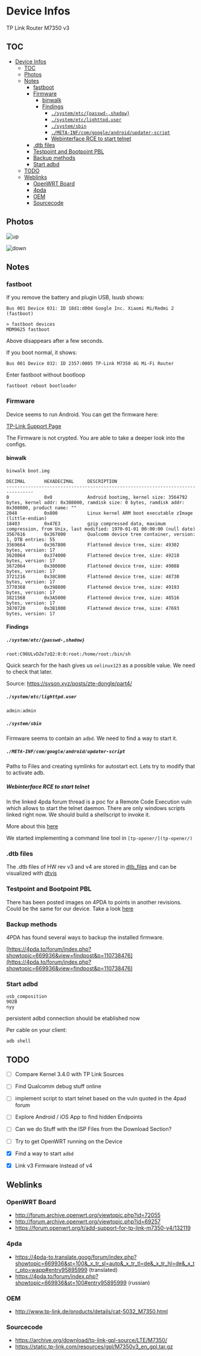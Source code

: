 # Device Infos

TP Link Router M7350 v3

## TOC

- [Device Infos](#device-infos)
  - [TOC](#toc)
  - [Photos](#photos)
  - [Notes](#notes)
    - [fastboot](#fastboot)
    - [Firmware](#firmware)
      - [binwalk](#binwalk)
      - [Findings](#findings)
        - [`./system/etc/{passwd-,shadow}`](#systemetcpasswd-shadow)
        - [`./system/etc/lighttpd.user`](#systemetclighttpduser)
        - [`./system/sbin`](#systemsbin)
        - [`./META-INF/com/google/android/updater-script`](#meta-infcomgoogleandroidupdater-script)
        - [Webinterface RCE to start telnet](#webinterface-rce-to-start-telnet)
    - [.dtb files](#dtb-files)
    - [Testpoint and Bootpoint PBL](#testpoint-and-bootpoint-pbl)
    - [Backup methods](#backup-methods)
    - [Start adbd](#start-adbd)
  - [TODO](#todo)
  - [Weblinks](#weblinks)
    - [OpenWRT Board](#openwrt-board)
    - [4pda](#4pda)
    - [OEM](#oem)
    - [Sourcecode](#sourcecode)

## Photos

![up](assets/up.jpg)

![down](assets/down.jpg)

## Notes

### fastboot

If you remove the battery and plugin USB, lsusb shows:

```
Bus 001 Device 031: ID 18d1:d00d Google Inc. Xiaomi Mi/Redmi 2 (fastboot)
```

```
> fastboot devices
MDM9625	fastboot

```

Above disappears after a few seconds.

If you boot normal, it shows:

```
Bus 001 Device 032: ID 2357:0005 TP-Link M7350 4G Mi-Fi Router
```

Enter fastboot without bootloop

```
fastboot reboot bootloader
```

### Firmware

Device seems to run Android. You can get the firmware here:

[TP-Link Support Page](https://www.tp-link.com/de/support/download/m7350/#Firmware)

The Firmware is not crypted. You are able to take a deeper look into the configs.

#### binwalk

```
binwalk boot.img

DECIMAL       HEXADECIMAL     DESCRIPTION
--------------------------------------------------------------------------------
0             0x0             Android bootimg, kernel size: 3564792 bytes, kernel addr: 0x308000, ramdisk size: 0 bytes, ramdisk addr: 0x308000, product name: ""
2048          0x800           Linux kernel ARM boot executable zImage (little-endian)
18403         0x47E3          gzip compressed data, maximum compression, from Unix, last modified: 1970-01-01 00:00:00 (null date)
3567616       0x367000        Qualcomm device tree container, version: 1, DTB entries: 55
3569664       0x367800        Flattened device tree, size: 49302 bytes, version: 17
3620864       0x374000        Flattened device tree, size: 49218 bytes, version: 17
3672064       0x380800        Flattened device tree, size: 49088 bytes, version: 17
3721216       0x38C800        Flattened device tree, size: 48730 bytes, version: 17
3770368       0x398800        Flattened device tree, size: 49193 bytes, version: 17
3821568       0x3A5000        Flattened device tree, size: 48516 bytes, version: 17
3870720       0x3B1000        Flattened device tree, size: 47693 bytes, version: 17
```

#### Findings

##### `./system/etc/{passwd-,shadow}`

```
root:C98ULvDZe7zQ2:0:0:root:/home/root:/bin/sh
```

Quick search for the hash gives us `oelinux123` as a possible value. We need to check that later.

Source: https://svson.xyz/posts/zte-dongle/part4/

##### `./system/etc/lighttpd.user`

```
admin:admin
```

##### `./system/sbin`

Firmware seems to contain an `adbd`. We need to find a way to start it.

##### `./META-INF/com/google/android/updater-script`

Paths to Files and creating symlinks for autostart ect. Lets try to modify that to activate adb.

##### Webinterface RCE to start telnet
In the linked 4pda forum thread is a poc for a Remote Code Execution vuln which allows to start the telnet daemon. There are only windows scripts linked right now. We should build a shellscript to invoke it.

More about this [here](webinterface_rce_telnet/README.md)

We started implementing a command line tool in `[tp-opener/](tp-opener/)`

### .dtb files

The .dtb files of HW rev v3 and v4 are stored in [dtb_files](dtb_files/) and can be visualized with [dtvis](https://github.com/platform-system-interface/dtvis/)

### Testpoint and Bootpoint PBL

There has been posted images on 4PDA to points in another revisions. Could be the same for our device. Take a look [here](assets/4pda/README.md)

### Backup methods

4PDA has found several ways to backup the installed firmware.

[https://4pda.to/forum/index.php?showtopic=669936&view=findpost&p=110738476](https://4pda.to/forum/index.php?showtopic=669936&view=findpost&p=110738476)

### Start adbd


```
usb_composition
902B
nyy
```

persistent adbd connection should be etablished now

Per cable on your client:

```
adb shell
```


## TODO

- [ ] Compare Kernel 3.4.0 with TP Link Sources
- [ ] Find Qualcomm debug stuff online
- [ ] implement script to start telnet based on the vuln quoted in the 4pad forum
- [ ] Explore Android / iOS App to find hidden Endpoints
- [ ] Can we do Stuff with the ISP Files from the Download Section?
- [ ] Try to get OpenWRT running on the Device
- [x] Find a way to start `adbd`
- [x] Link v3 Firmware instead of v4


## Weblinks

### OpenWRT Board
- http://forum.archive.openwrt.org/viewtopic.php?id=72055
- http://forum.archive.openwrt.org/viewtopic.php?id=69257
- https://forum.openwrt.org/t/add-support-for-tp-link-m7350-v4/132119

### 4pda
- https://4pda-to.translate.goog/forum/index.php?showtopic=669936&st=100&_x_tr_sl=auto&_x_tr_tl=de&_x_tr_hl=de&_x_tr_pto=wapp#entry95895999 (translated)
- https://4pda.to/forum/index.php?showtopic=669936&st=100#entry95895999 (russian)

### OEM

- http://www.tp-link.de/products/details/cat-5032_M7350.html

### Sourcecode

- https://archive.org/download/tp-link-gpl-source/LTE/M7350/
- https://static.tp-link.com/resources/gpl/M7350v3_en_gpl.tar.gz

